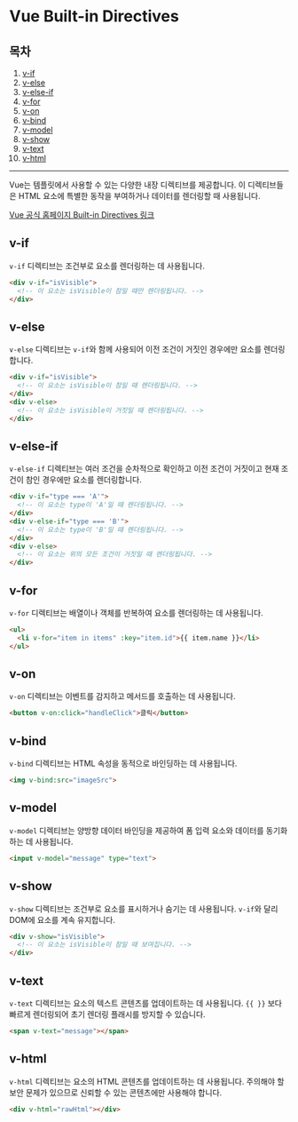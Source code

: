 # Vue Built-in Directives

## 목차
1. [v-if](#v-if)
2. [v-else](#v-else)
3. [v-else-if](#v-else-if)
4. [v-for](#v-for)
5. [v-on](#v-on)
6. [v-bind](#v-bind)
7. [v-model](#v-model)
8. [v-show](#v-show)
9. [v-text](#v-text)
10. [v-html](#v-html)

---

Vue는 템플릿에서 사용할 수 있는 다양한 내장 디렉티브를 제공합니다. 이 디렉티브들은 HTML 요소에 특별한 동작을 부여하거나 데이터를 렌더링할 때 사용됩니다.

[Vue 공식 홈페이지 Built-in Directives 링크](https://vuejs.org/api/built-in-directives.html#built-in-directives)

## v-if

`v-if` 디렉티브는 조건부로 요소를 렌더링하는 데 사용됩니다.

```html
<div v-if="isVisible">
  <!-- 이 요소는 isVisible이 참일 때만 렌더링됩니다. -->
</div>
```

## v-else

`v-else` 디렉티브는 `v-if`와 함께 사용되어 이전 조건이 거짓인 경우에만 요소를 렌더링합니다.

```html
<div v-if="isVisible">
  <!-- 이 요소는 isVisible이 참일 때 렌더링됩니다. -->
</div>
<div v-else>
  <!-- 이 요소는 isVisible이 거짓일 때 렌더링됩니다. -->
</div>
```

## v-else-if

`v-else-if` 디렉티브는 여러 조건을 순차적으로 확인하고 이전 조건이 거짓이고 현재 조건이 참인 경우에만 요소를 렌더링합니다.

```html
<div v-if="type === 'A'">
  <!-- 이 요소는 type이 'A'일 때 렌더링됩니다. -->
</div>
<div v-else-if="type === 'B'">
  <!-- 이 요소는 type이 'B'일 때 렌더링됩니다. -->
</div>
<div v-else>
  <!-- 이 요소는 위의 모든 조건이 거짓일 때 렌더링됩니다. -->
</div>
```

## v-for

`v-for` 디렉티브는 배열이나 객체를 반복하여 요소를 렌더링하는 데 사용됩니다.

```html
<ul>
  <li v-for="item in items" :key="item.id">{{ item.name }}</li>
</ul>
```

## v-on

`v-on` 디렉티브는 이벤트를 감지하고 메서드를 호출하는 데 사용됩니다.

```html
<button v-on:click="handleClick">클릭</button>
```

## v-bind

`v-bind` 디렉티브는 HTML 속성을 동적으로 바인딩하는 데 사용됩니다.

```html
<img v-bind:src="imageSrc">
```

## v-model

`v-model` 디렉티브는 양방향 데이터 바인딩을 제공하여 폼 입력 요소와 데이터를 동기화하는 데 사용됩니다.

```html
<input v-model="message" type="text">
```

## v-show

`v-show` 디렉티브는 조건부로 요소를 표시하거나 숨기는 데 사용됩니다. `v-if`와 달리 DOM에 요소를 계속 유지합니다.

```html
<div v-show="isVisible">
  <!-- 이 요소는 isVisible이 참일 때 보여집니다. -->
</div>
```

## v-text

`v-text` 디렉티브는 요소의 텍스트 콘텐츠를 업데이트하는 데 사용됩니다. `{{ }}` 보다 빠르게 렌더링되어 초기 렌더링 플래시를 방지할 수 있습니다.

```html
<span v-text="message"></span>
```

## v-html

`v-html` 디렉티브는 요소의 HTML 콘텐츠를 업데이트하는 데 사용됩니다. 주의해야 할 보안 문제가 있으므로 신뢰할 수 있는 콘텐츠에만 사용해야 합니다.

```html
<div v-html="rawHtml"></div>
```